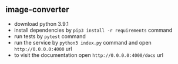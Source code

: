 ## image-converter
- download python 3.9.1
- install dependencies by `pip3 install -r requirements` command
- run tests by `pytest` command
- run the service by `python3 index.py` command and open `http://0.0.0.0:4000` url
- to visit the documentation open `http://0.0.0.0:4000/docs` url